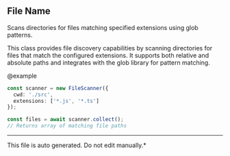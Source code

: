 ## File Name

 Scans directories for files matching specified extensions using glob patterns.

 This class provides file discovery capabilities by scanning directories
 for files that match the configured extensions. It supports both relative
 and absolute paths and integrates with the glob library for pattern matching.

 @example
 ```typescript
 const scanner = new FileScanner({
   cwd: './src',
   extensions: ['*.js', '*.ts']
 });

 const files = await scanner.collect();
 // Returns array of matching file paths
 ```


---

This file is auto generated. Do not edit manually.*
